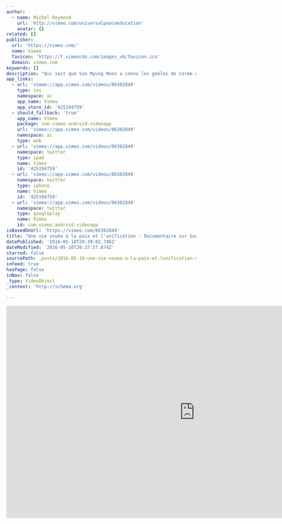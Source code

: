 ```yaml
---
author:
  - name: Michel Reymond
    url: 'http://vimeo.com/universalpeaceeducation'
    avatar: {}
related: []
publisher:
  url: 'https://vimeo.com/'
  name: Vimeo
  favicon: 'https://f.vimeocdn.com/images_v6/favicon.ico'
  domain: vimeo.com
keywords: []
description: "Qui sait que Sun Myung Moon a connu les geôles de Corée du Nord pendant l'occupation japonaise en Corée et a été emprisonné 6 fois au cours de sa vie pour des motifs injustes ? Qui se préoccupe de cet autre mur de Berlin que représente la coupure du 38e parallèle, toujours en vigueur entre les deux Corées?"
app_links:
  - url: 'vimeo://app.vimeo.com/videos/86302849'
    type: ios
    namespace: ai
    app_name: Vimeo
    app_store_id: '425194759'
  - should_fallback: 'true'
    app_name: Vimeo
    package: com.vimeo.android.videoapp
    url: 'vimeo://app.vimeo.com/videos/86302849'
    namespace: ai
    type: web
  - url: 'vimeo://app.vimeo.com/videos/86302849'
    namespace: twitter
    type: ipad
    name: Vimeo
    id: '425194759'
  - url: 'vimeo://app.vimeo.com/videos/86302849'
    namespace: twitter
    type: iphone
    name: Vimeo
    id: '425194759'
  - url: 'vimeo://app.vimeo.com/videos/86302849'
    namespace: twitter
    type: googleplay
    name: Vimeo
    id: com.vimeo.android.videoapp
isBasedOnUrl: 'https://vimeo.com/86302849'
title: "Une vie vouée à la paix et l'unification - Documentaire sur Sun Myung Moon (en français)"
datePublished: '2016-05-10T20:39:02.746Z'
dateModified: '2016-05-10T20:37:57.874Z'
starred: false
sourcePath: _posts/2016-05-10-une-vie-vouee-a-la-paix-et-lunification-documentaire-sur.md
inFeed: true
hasPage: false
inNav: false
_type: VideoObject
_context: 'http://schema.org'

---
```

<iframe src="https://cdn.embedly.com/widgets/media.html?src=https%3A%2F%2Fplayer.vimeo.com%2Fvideo%2F86302849&amp;url=https%3A%2F%2Fvimeo.com%2F86302849&amp;image=http%3A%2F%2Fi.vimeocdn.com%2Fvideo%2F463924523_1280.jpg&amp;key=b7d04c9b404c499eba89ee7072e1c4f7&amp;type=text%2Fhtml&amp;schema=vimeo" width="1000" height="563" scrolling="no" frameborder="0" allowfullscreen="" style=""></iframe>